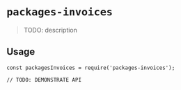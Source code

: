 # `packages-invoices`

> TODO: description

## Usage

```
const packagesInvoices = require('packages-invoices');

// TODO: DEMONSTRATE API
```
